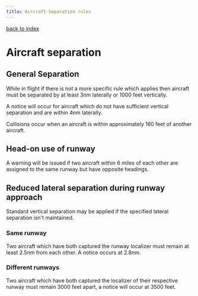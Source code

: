 ```yaml
---
title: Aircraft Separation rules
---
```

[back to index](index.html)

# Aircraft separation

## General Separation

While in flight if there is not a more specific rule which applies
then aircraft must be separated by at least 3nm laterally or 1000 feet
vertically.

A notice will occur for aircraft which do not have sufficient vertical
separation and are within 4nm laterally.

Collisions occur when an aircraft is within approximately 160 feet of
another aircraft.

## Head-on use of runway

A warning will be issued if two aircraft within 6 miles of each other
are assigned to the same runway but have opposite headings.

## Reduced lateral separation during runway approach

Standard vertical separation may be applied if the specified lateral
separation isn't maintained.

### Same runway

Two aircraft which have both captured the runway localizer must remain
at least 2.5nm from each other.  A notice occurs at 2.8nm.

### Different runways

Two aircraft which have both captured the localizer of their
respective runway must remain 3000 feet apart, a notice will occur at
3500 feet.

